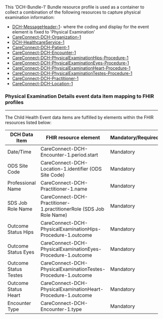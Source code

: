 This 'DCH-Bundle-1' Bundle resource profile is used as a container to collect a combination of the following resources to capture physical examination information:

- [DCH-MessageHeader-1]- where the coding and display for the event element is fixed to 'Physical Examination'
- [CareConnect-DCH-Organization-1]
- [DCH-HealthcareService-1]
- [CareConnect-DCH-Patient-1]
- [CareConnect-DCH-Encounter-1]
- [CareConnect-DCH-PhysicalExaminationHips-Procedure-1]
- [CareConnect-DCH-PhysicalExaminationEyes-Procedure-1]
- [CareConnect-DCH-PhysicalExaminationHeart-Procedure-1]
- [CareConnect-DCH-PhysicalExaminationTestes-Procedure-1]
- [CareConnect-DCH-Practitioner-1]
- [CareConnect-DCH-Location-1]

### Physical Examination Details event data item mapping to FHIR profiles ###
----------
The Child Health Event data items are fulfilled by elements within the FHIR resources listed below:
                                                                                                   
| DCH Data Item         | FHIR resource element                                               | Mandatory/Required/Optional |
|-----------------------|---------------------------------------------------------------------|-----------------------------|
| Date/Time                 | CareConnect-DCH-Encounter-1.period.start                       | Mandatory                    |
| ODS Site Code         | CareConnect-DCH-Location-1.identifier (ODS Site Code)               | Mandatory                   |
| Professional Name     | CareConnect-DCH-Practitioner-1.name                                 | Mandatory                   |
| SDS Job Role Name     | CareConnect-DCH-Practitioner-1.practitionerRole (SDS Job Role Name) | Mandatory                   |
| Outcome Status Hips   | CareConnect-DCH-PhysicalExaminationHips-Procedure-1.outcome         | Mandatory                   |
| Outcome Status Eyes   | CareConnect-DCH-PhysicalExaminationEyes-Procedure-1.outcome         | Mandatory                   |
| Outcome Status Testes | CareConnect-DCH-PhysicalExaminationTestes-Procedure-1.outcome       | Mandatory                   |
| Outcome Status Heart  | CareConnect-DCH-PhysicalExaminationHeart-Procedure-1.outcome        | Mandatory                   |
| Encounter Type        | CareConnect-DCH-Encounter-1.type                                    | Mandatory                   |




[DCH-MessageHeader-1]:dch-messageheader-1.html
[CareConnect-DCH-Organization-1]:careconnect-dch-organization-1.html
[CareConnect-DCH-Patient-1]:careconnect-dch-patient-1.html
[CareConnect-DCH-Encounter-1]:careconnect-dch-encounter-1.html
[CareConnect-DCH-Practitioner-1]:careconnect-dch-practitioner-1.html
[CareConnect-DCH-Location-1]:careconnect-dch-location-1.html
[CareConnect-DCH-PhysicalExaminationHips-Procedure-1]:careconnect-dch-physicalexaminationhips-procedure-1.html
[CareConnect-DCH-PhysicalExaminationEyes-Procedure-1]:careconnect-dch-physicalexaminationeyes-procedure-1.html
[CareConnect-DCH-PhysicalExaminationHeart-Procedure-1]:careconnect-dch-physicalexaminationheart-procedure-1.html
[CareConnect-DCH-PhysicalExaminationTestes-Procedure-1]:careconnect-dch-physicalexaminationtestes-procedure-1.html
[DCH-HealthcareService-1]:dch-healthcareservice-1.html

